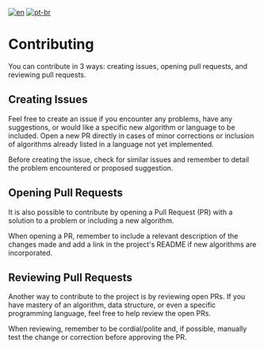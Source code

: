 [![en](https://img.shields.io/badge/lang-en-red.svg)](.CONTRIBUTING.md)
[![pt-br](https://img.shields.io/badge/lang-pt--br-green.svg)](.CONTRIBUTING-pt-br.md)
# Contributing

You can contribute in 3 ways: creating issues, opening pull requests, and reviewing pull requests.
## Creating Issues

Feel free to create an issue if you encounter any problems, have any suggestions, or would like a specific new algorithm or language to be included. Open a new PR directly in cases of minor corrections or inclusion of algorithms already listed in a language not yet implemented.

Before creating the issue, check for similar issues and remember to detail the problem encountered or proposed suggestion.

## Opening Pull Requests

It is also possible to contribute by opening a Pull Request (PR) with a solution to a problem or including a new algorithm.

When opening a PR, remember to include a relevant description of the changes made and add a link in the project's README if new algorithms are incorporated.

## Reviewing Pull Requests

Another way to contribute to the project is by reviewing open PRs. If you have mastery of an algorithm, data structure, or even a specific programming language, feel free to help review the open PRs.

When reviewing, remember to be cordial/polite and, if possible, manually test the change or correction before approving the PR.
